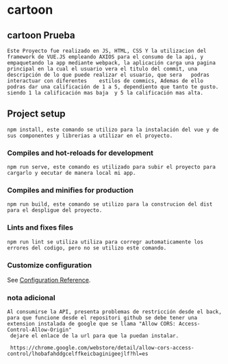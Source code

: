 # cartoon

## cartoon Prueba
```
Este Proyecto fue realizado en JS, HTML, CSS Y la utilizacion del framework de VUE.JS empleando AXIOS para el consumo de la api, y empaquetando la app mediante webpack, la aplicación carga una pagina principal en la cual el usuario vera el titulo del commit, una descripción de lo que puede realizar el usuario, que sera   podras interactuar con diferentes    estilos de commics, Ademas de ello  podras dar una calificación de 1 a 5, dependiento que tanto te gusto. siendo 1 la calificación mas baja  y 5 la calificación mas alta.
```

## Project setup
```
npm install, este comando se utilizo para la instalación del vue y de sus componentes y librerias a utilizar en el proyecto.
```

### Compiles and hot-reloads for development
```
npm run serve, este comando es utilizado para subir el proyecto para cargarlo y eecutar de manera local mi app.
```

### Compiles and minifies for production
```
npm run build, este comando se utilizo para la construcion del dist para el despligue del proyecto.
```

### Lints and fixes files
```
npm run lint se utiliza utiliza para corregr automaticamente los errores del codigo, pero no se utilizo este comando. 
```

### Customize configuration
See [Configuration Reference](https://cli.vuejs.org/config/).

### nota adicional
```
Al consumirse la API, presenta problemas de restricción desde el back, para que funcione desde el repositori github se debe tener una extension instalada de google que se llama "Allow CORS: Access-Control-Allow-Origin"
 dejare el enlace de la url para que la puedan instalar.

 https://chrome.google.com/webstore/detail/allow-cors-access-control/lhobafahddgcelffkeicbaginigeejlf?hl=es
```